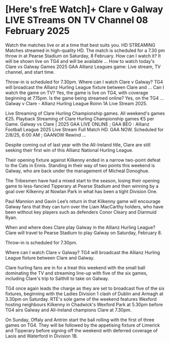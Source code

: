# [Here's freE Watch]+ Clare v Galway LIVE STreams ON TV Channel 08 February 2025

Watch the matches live or at a time that best suits you. HD STREAMING Matches streamed in high-quality HD. The match is scheduled for a 7.30 pm throw in at Pearse Stadium on Saturday, 8 February. How can I watch it? It will be shown live on TG4 and will be available ... How to watch today's Clare vs Galway Games 2025 GAA Allianz Leagues game: Live stream, TV channel, and start time.

Throw-in is scheduled for 7.30pm. Where can I watch Clare v Galway? TG4 will broadcast the Allianz Hurling League fixture between Clare and ... Can I watch the game on TV? Yes, the game is live on TG4, with coverage beginning at 7.15pm. Is the game being streamed online? Yes, on the TG4 ... Galway v Clare - Allianz Hurling League Roinn 1A Live Stream 2025.

Live Streaming of Clare Hurling Championship games. All weekend's games €25. Playback Streaming of Clare Hurling Championship games €5 per Game. Galway vs Clare | 2025 GAA LIVE ONLINE ; GAA BEO : Allianz Football League 2025 Live Stream Full Match HD. GAA NOW. Scheduled for 2/8/25, 6:00 AM ; GAANOW Rewind ...

Despite coming out of last year with the All-Ireland title, Clare are still seeking their first win of this Allianz National Hurling League.

Their opening fixture against Kilkenny ended in a narrow two-point defeat to the Cats in Ennis. Standing in their way of two points this weekend is Galway, who are back under the management of Micheál Donoghue.

The Tribesmen have had a mixed start to the season, losing their opening game to less-fancied Tipperary at Pearse Stadium and then winning by a goal over Kilkenny at Nowlan Park in what has been a tight Division One.

Paul Mannion and Gavin Lee’s return in that Kilkenny game will encourage Galway fans that they can turn over the Liam MacCarthy holders, who have been without key players such as defenders Conor Cleary and Diarmuid Ryan.

When and where does Clare play Galway in the Allianz Hurling League?
Clare will travel to Pearse Stadium to play Galway on Saturday, February 8.

Throw-in is scheduled for 7.30pm.

Where can I watch Clare v Galway?
TG4 will broadcast the Allianz Hurling League fixture between Clare and Galway.

Clare hurling fans are in for a treat this weekend with the small ball dominating the TV and streaming line-up with five of the six games, including Clare's trip to Salthill to take on Galway. 

TG4 once again leads the charge as they are set to broadcast five of the six fixtures, beginning with the Ladies Division 1 clash of Dublin and Armagh at 3.30pm on Saturday. RTÉ's sole game of the weekend features Wexford hosting neighbours Kilkenny in Chadwick's Wexford Park at 5.30pm before TG4 airs Galway and All-Ireland champions Clare at 7.30pm.

On Sunday, Offaly and Antrim start the ball rolling with the first of three games on TG4. They will be followed by the appetising fixture of Limerick and Tipperary before signing off the weekend with deferred coverage of Laois and Waterford in Division 1B. 
